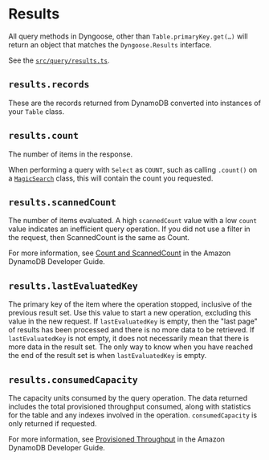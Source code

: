 # Results

All query methods in Dyngoose, other than `Table.primaryKey.get(…)` will return an object that matches the `Dyngoose.Results` interface. 

See the [`src/query/results.ts`](https://github.com/benhutchins/dyngoose/blob/master/src/query/results.ts).

## `results.records`

These are the records returned from DynamoDB converted into instances of your `Table` class.

## `results.count`

The number of items in the response.

When performing a query with `Select` as `COUNT`, such as calling `.count()` on a [`MagicSearch`](MagicSearch.md) class, this will contain the count you requested.

## `results.scannedCount`

The number of items evaluated. A high `scannedCount` value with a low `count` value indicates an inefficient query operation. If you did not use a filter in the request, then ScannedCount is the same as Count.

For more information, see [Count and ScannedCount](https://docs.aws.amazon.com/amazondynamodb/latest/developerguide/Query.html#Query.Count) in the Amazon DynamoDB Developer Guide.

## `results.lastEvaluatedKey`

The primary key of the item where the operation stopped, inclusive of the previous result set. Use this value to start a new operation, excluding this value in the new request. If `lastEvaluatedKey` is empty, then the "last page" of results has been processed and there is no more data to be retrieved. If `lastEvaluatedKey` is not empty, it does not necessarily mean that there is more data in the result set. The only way to know when you have reached the end of the result set is when `lastEvaluatedKey` is empty.

## `results.consumedCapacity`

The capacity units consumed by the query operation. The data returned includes the total provisioned throughput consumed, along with statistics for the table and any indexes involved in the operation. `consumedCapacity` is only returned if requested.

For more information, see [Provisioned Throughput](https://docs.aws.amazon.com/amazondynamodb/latest/developerguide/EMRforDynamoDB.PerformanceTuning.Throughput.html) in the Amazon DynamoDB Developer Guide.
